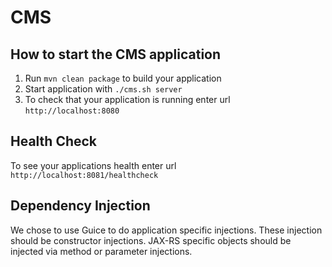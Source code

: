 # CMS

How to start the CMS application
---

1. Run `mvn clean package` to build your application
1. Start application with `./cms.sh server`
1. To check that your application is running enter url `http://localhost:8080`

Health Check
---

To see your applications health enter url `http://localhost:8081/healthcheck`

Dependency Injection
---

We chose to use Guice to do application specific injections.
These injection should be constructor injections.
JAX-RS specific objects should be injected via method or parameter injections.
